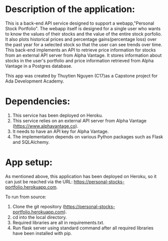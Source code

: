 # Description of the application:
This is a back-end API service designed to support a webapp,"Personal Stock Portfolio". The webapp itself is designed for a single user who wants to know the values of their stocks and the value of the entire stock porfolio. It also plots historical prices and percentage gains(percentage loss) over the past year for a selected stock so that the user can see trends over time. This back-end implements an API to retrieve price information for stocks from an external API server from Alpha Vantage. It stores information about stocks in the user's portfolio and price information retrieved from Alpha Vantage in a Postgres database.

This app was created by Thuytien Nguyen (C17)as a Capstone project for Ada Development Academy.

# Dependencies:
1. This service has been deployed on Heroku.
2. This service relies on an external API server from Alpha Vantage (https://www.alphavantage.co).
3. It needs to have an API key for Alpha Vantage.
4. The implementation depends on various Python packages such as Flask and SQLAlchemy.


# App setup:
As mentioned above, this application has been deployed on Heroku, so it can just be reached via the URL: https://personal-stocks-portfolio.herokuapp.com.

To run from source:
1. Clone the git repository (https://personal-stocks-portfolio.herokuapp.com).
2. cd into the local directory.
3. Required libraries are all in requirements.txt.
4. Run flask server using standard command after all required libraries have been installed with pip.
